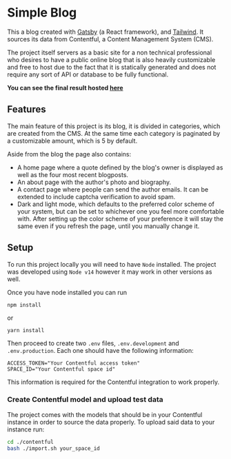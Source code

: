 # Simple Blog

This a blog created with [Gatsby](https://www.gatsbyjs.com/) (a React framework), and [Tailwind](https://tailwindcss.com/). It sources its data from Contentful, a Content Management System (CMS).

The project itself servers as a basic site for a non technical professional who desires to have a public online blog that is also heavily customizable and free to host due to the fact that it is statically generated and does not require any sort of API or database to be fully functional.

**You can see the final result hosted [here](https://str-blog.netlify.app/)**

## Features

The main feature of this project is its blog, it is divided in categories, which are created from the CMS. At the same time each category is paginated by a customizable amount, which is 5 by default.

Aside from the blog the page also contains:

- A home page where a quote defined by the blog's owner is displayed as well as the four most recent blogposts.
- An about page with the author's photo and biography.
- A contact page where people can send the author emails. It can be extended to include captcha verification to avoid spam.
- Dark and light mode, which defaults to the preferred color scheme of your system, but can be set to whichever one you feel more comfortable with. After setting up the color scheme of your preference it will stay the same even if you refresh the page, until you manually change it.

## Setup

To run this project locally you will need to have `Node` installed. The project was developed using `Node v14` however it may work in other versions as well.

Once you have node installed you can run

```
npm install
```

or 

```
yarn install
```

Then proceed to create two `.env` files, `.env.development` and `.env.production`. Each one should have the following information:

```
ACCESS_TOKEN="Your Contentful access token"
SPACE_ID="Your Contentful space id"
```

This information is required for the Contentful integration to work properly.

### Create Contentful model and upload test data

The project comes with the models that should be in your Contentful instance in order to source the data properly. To upload said data to your instance run:

```bash
cd ./contentful
bash ./import.sh your_space_id
```
